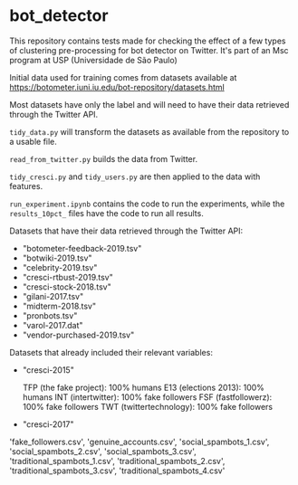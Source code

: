 # bot_detector
This repository contains tests made for checking the effect of a few types of clustering pre-processing for bot detector on Twitter. It's part of an Msc program at USP (Universidade de São Paulo)

Initial data used for training comes from datasets available at https://botometer.iuni.iu.edu/bot-repository/datasets.html

Most datasets have only the label and will need to have their data retrieved through the Twitter API. 

`tidy_data.py` will transform the datasets as available from the repository to a usable file.

`read_from_twitter.py` builds the data from Twitter.

`tidy_cresci.py` and `tidy_users.py` are then applied to the data with features.

`run_experiment.ipynb` contains the code to run the experiments, while the `results_10pct_` files have the code to run all results.


Datasets that have their data retrieved through the Twitter API:
* "botometer-feedback-2019.tsv"
* "botwiki-2019.tsv"
* "celebrity-2019.tsv"
* "cresci-rtbust-2019.tsv"
* "cresci-stock-2018.tsv"
* "gilani-2017.tsv"
* "midterm-2018.tsv"
* "pronbots.tsv"
* "varol-2017.dat"
* "vendor-purchased-2019.tsv"

Datasets that already included their relevant variables: 

* "cresci-2015"

    TFP (the fake project): 100% humans
    E13 (elections 2013): 100% humans
    INT (intertwitter): 100% fake followers
    FSF (fastfollowerz): 100% fake followers
    TWT (twittertechnology): 100% fake followers
    
* "cresci-2017"

 'fake_followers.csv', 'genuine_accounts.csv',
       'social_spambots_1.csv', 'social_spambots_2.csv',
       'social_spambots_3.csv', 'traditional_spambots_1.csv',
       'traditional_spambots_2.csv', 'traditional_spambots_3.csv',
       'traditional_spambots_4.csv'